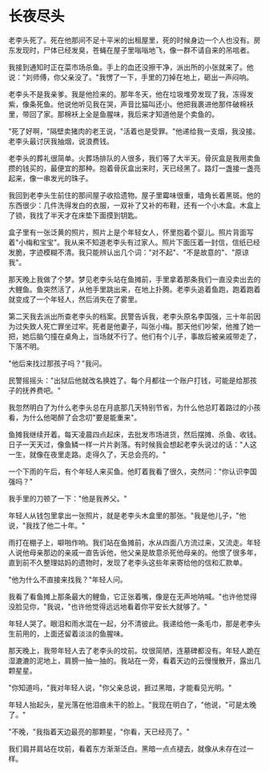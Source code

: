 # 长夜尽头

老李头死了。死在他那间不足十平米的出租屋里，死的时候身边一个人也没有。房东发现时，尸体已经发臭，苍蝇在屋子里嗡嗡地飞，像一群不请自来的吊唁者。

我接到通知时正在菜市场杀鱼。手上的血还没擦干净，派出所的小张就来了。他说："刘师傅，你父亲没了。"我愣了一下，手里的刀掉在地上，砸出一声闷响。

老李头不是我亲爹。我是他捡来的。那年冬天，他在垃圾堆旁发现了我，冻得发紫，像条死鱼。他说他听见我在哭，声音比猫叫还小。他把我裹进他那件破棉袄里，带回了家。那棉袄上全是鱼腥味，我后来才知道他是个卖鱼的。

"死了好啊，"隔壁卖猪肉的老王说，"活着也是受罪。"他递给我一支烟，我没接。老李头最讨厌我抽烟，说浪费钱。

老李头的葬礼很简单。火葬场排队的人很多，我们等了大半天。骨灰盒是我用卖鱼攒的钱买的，最便宜的那种。抱着骨灰盒出来时，天已经黑了。路灯一盏接一盏亮起来，像一串发光的珠子。

我回到老李头生前住的那间屋子收拾遗物。屋子里霉味很重，墙角长着黑斑。他的东西很少：几件洗得发白的衣服，一双补了又补的布鞋，还有一个小木盒。木盒上了锁，我找了半天才在床垫下面摸到钥匙。

盒子里有一张泛黄的照片，照片上是个年轻女人，怀里抱着个婴儿。照片背面写着"小梅和宝宝"。我从来不知道老李头有过家人。照片下面压着一封信，信纸已经发脆，字迹模糊不清。我只能辨认出几个词："对不起"、"不是故意的"、"原谅我"。

那天晚上我做了个梦。梦见老李头站在鱼摊前，手里拿着那条我们一直没卖出去的大鲤鱼。鱼突然活了，从他手里跳出来，在地上扑腾。老李头追着鱼跑，跑着跑着就变成了一个年轻人，然后消失在了雾里。

第二天我去派出所查老李头的档案。民警告诉我，老李头原名李国强，三十年前因为过失致人死亡罪坐过牢。死者是他妻子，叫张小梅。那天他们吵架，他推了她一把，她后脑勺撞在桌角上，当场就不行了。他们有个儿子，事故后被亲戚带走了，下落不明。

"他后来找过那孩子吗？"我问。

民警摇摇头："出狱后他就改名换姓了。每个月都往一个账户打钱，可能是给那孩子的抚养费吧。"

我忽然明白了为什么老李头总在月底那几天特别节省，为什么他总盯着路过的小孩看，为什么他喝醉了会念叨"要是能重来"。

鱼摊我继续开着。每天凌晨四点起床，去批发市场进货，然后摆摊、杀鱼、收钱。日子一天天过，像鱼鳞一样一片片剥落。有时候我会想起老李头说过的话："人这一生，就像在夜里走路。走得久了，天总会亮的。"

一个下雨的午后，有个年轻人来买鱼。他盯着我看了很久，突然问："你认识李国强吗？"

我手里的刀顿了一下："他是我养父。"

年轻人从钱包里拿出一张照片，就是老李头木盒里的那张。"我是他儿子，"他说，"我找了他二十年。"

雨打在棚子上，噼啪作响。我们站在鱼摊前，水从四面八方流过来，又流走。年轻人说他母亲那边的亲戚一直告诉他，他父亲是故意杀死他母亲的。他恨了很多年，直到前不久整理姑妈的遗物时，发现了老李头这些年来寄给他的信和汇款单。

"他为什么不直接来找我？"年轻人问。

我看了看鱼摊上那条最大的鲤鱼，它正张着嘴，像是在无声地呐喊。"也许他觉得没脸见你，"我说，"也许他觉得远远地看着你平安长大就够了。"

年轻人哭了。眼泪和雨水混在一起，分不清彼此。我递给他一条毛巾，那是老李头生前用的，上面还留着淡淡的鱼腥味。

那天晚上，我带年轻人去了老李头的坟前。坟很简陋，连墓碑都没有。年轻人跪在湿漉漉的泥地上，肩膀一抽一抽的。我站在一旁，看着天边的云慢慢散开，露出几颗星星。

"你知道吗，"我对年轻人说，"你父亲总说，捱过黑暗，才能看见光明。"

年轻人抬起头，星光落在他泪痕未干的脸上。"我现在明白了，"他说，"可是太晚了。"

"不晚，"我指着天边最亮的那颗星，"你看，天已经亮了。"

我们肩并肩站在坟前，看着东方渐渐泛白。黑暗一点点褪去，就像从未存在过一样。